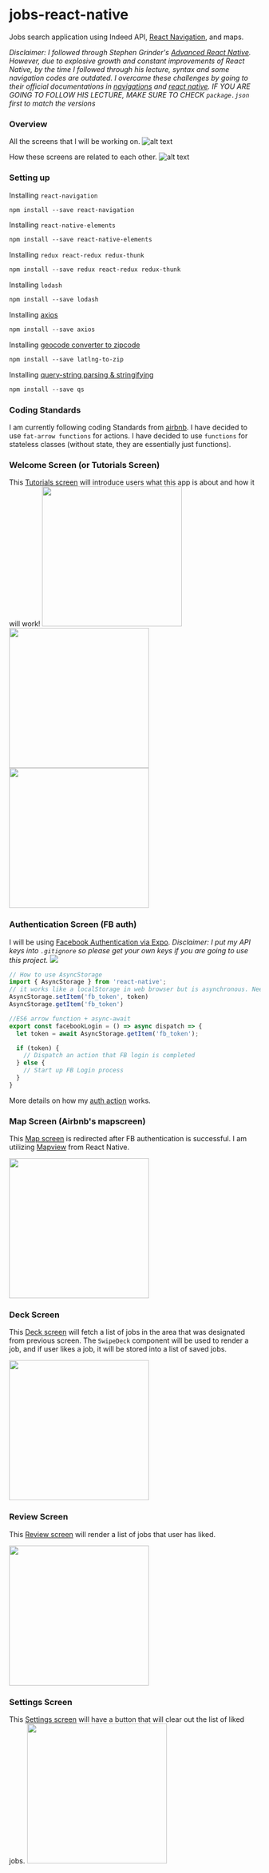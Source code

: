 # jobs-react-native
Jobs search application using Indeed API, [React Navigation](https://reactnavigation.org/docs/intro/), and maps.

*Disclaimer: I followed through Stephen Grinder's [Advanced React Native](https://www.udemy.com/react-native-advanced/).
However, due to explosive growth and constant improvements of React Native, by the time I followed through his lecture, syntax and some navigation codes are outdated. I overcame these challenges by going to their official documentations in [navigations](https://reactnavigation.org/docs) and [react native](https://facebook.github.io/react-native). IF YOU ARE GOING TO FOLLOW HIS LECTURE, MAKE SURE TO CHECK `package.json` first to match the versions*

### Overview
All the screens that I will be working on.
![alt text](demo/screens.png)

How these screens are related to each other.
![alt text](demo/flow.png)

### Setting up
Installing `react-navigation`
```bash
npm install --save react-navigation
```

Installing `react-native-elements`
```bash
npm install --save react-native-elements
```

Installing `redux react-redux redux-thunk`
```bash
npm install --save redux react-redux redux-thunk
```

Installing `lodash`
```bash
npm install --save lodash
```

Installing [axios](https://github.com/mzabriskie/axios)
```bash
npm install --save axios
```

Installing [geocode converter to zipcode](https://www.npmjs.com/package/latlng-to-zip)
```bash
npm install --save latlng-to-zip
```

Installing [query-string parsing & stringifying](https://www.npmjs.com/package/qs)
```bash
npm install --save qs
```

### Coding Standards
I am currently following coding Standards from [airbnb](https://github.com/airbnb/javascript/tree/master/react).
I have decided to use `fat-arrow functions` for actions.
I have decided to use `functions` for stateless classes (without state, they are essentially just functions).

### Welcome Screen (or Tutorials Screen)
This [Tutorials screen](jobs/components/Slides.js) will introduce users what this app is about and how it will work!
<img src="demo/tut1.png" width="280"> <img src="demo/tut2.png" width="280"> <img src="demo/tut3.png" width="280">

### Authentication Screen (FB auth)
I will be using [Facebook Authentication via Expo](https://docs.expo.io/versions/v17.0.0/sdk/facebook.html).
*Disclaimer: I put my API keys into `.gitignore` so please get your own keys if you are going to use this project.*
<img src="demo/authFlow.png">

```js
// How to use AsyncStorage
import { AsyncStorage } from 'react-native';
// it works like a localStorage in web browser but is asynchronous. Need a callback to handle after successful request.
AsyncStorage.setItem('fb_token', token)
AsyncStorage.getItem('fb_token')

//ES6 arrow function + async-await
export const facebookLogin = () => async dispatch => {
  let token = await AsyncStorage.getItem('fb_token');

  if (token) {
    // Dispatch an action that FB login is completed
  } else {
    // Start up FB Login process
  }
}
```
More details on how my [auth action](jobs/actions/auth_action.js) works.

### Map Screen (Airbnb's mapscreen)
This [Map screen](jobs/screens/MapScreen.js) is redirected after FB authentication is successful.
I am utilizing [Mapview](https://github.com/airbnb/react-native-maps) from React Native.

<img src="demo/tut1.png" width="280">

### Deck Screen
This [Deck screen](jobs/screens/DeckScreen.js) will fetch a list of jobs in the area that was designated from previous screen.
The `SwipeDeck` component will be used to render a job, and if user likes a job, it will be stored into a list of saved jobs.

<img src="demo/deckScreen.png" width="280">

### Review Screen
This [Review screen](jobs/screens/ReviewScreen.js) will render a list of jobs that user has liked.

<img src="demo/reviewScreen1.png" width="280">

### Settings Screen
This [Settings screen](jobs/screens/SettingsScreen.js) will have a button that will clear out the list of liked jobs.
<img src="demo/settingsScreen.png" width="280">
